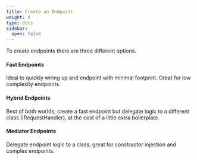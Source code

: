 ```yaml
---
title: Create an Endpoint
weight: 4
type: docs
sidebar:
  open: false
---
```


To create endpoints there are three different options.

#### Fast Endpoints
Ideal to quickly wiring up and endpoint with minimal footprint. Great for low complexity endpoints.

#### Hybrid Endpoints
Best of both worlds, create a fast endpoint but delegate logic to a different class (IRequestHandler), at the cost of a little extra boilerplate.

#### Mediator Endpoints
Delegate endpoint logic to a class, great for constructor injection and complex endpoints.
